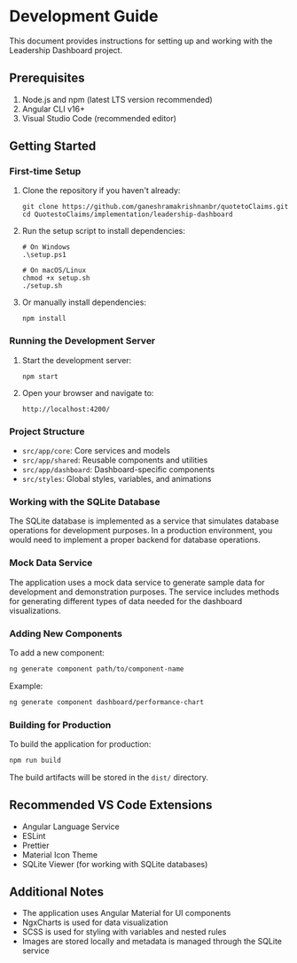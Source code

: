 # Development Guide

This document provides instructions for setting up and working with the Leadership Dashboard project.

## Prerequisites

1. Node.js and npm (latest LTS version recommended)
2. Angular CLI v16+
3. Visual Studio Code (recommended editor)

## Getting Started

### First-time Setup

1. Clone the repository if you haven't already:
   ```
   git clone https://github.com/ganeshramakrishnanbr/quotetoClaims.git
   cd QuotestoClaims/implementation/leadership-dashboard
   ```

2. Run the setup script to install dependencies:
   ```
   # On Windows
   .\setup.ps1
   
   # On macOS/Linux
   chmod +x setup.sh
   ./setup.sh
   ```

3. Or manually install dependencies:
   ```
   npm install
   ```

### Running the Development Server

1. Start the development server:
   ```
   npm start
   ```

2. Open your browser and navigate to:
   ```
   http://localhost:4200/
   ```

### Project Structure

- `src/app/core`: Core services and models
- `src/app/shared`: Reusable components and utilities
- `src/app/dashboard`: Dashboard-specific components
- `src/styles`: Global styles, variables, and animations

### Working with the SQLite Database

The SQLite database is implemented as a service that simulates database operations for development purposes. In a production environment, you would need to implement a proper backend for database operations.

### Mock Data Service

The application uses a mock data service to generate sample data for development and demonstration purposes. The service includes methods for generating different types of data needed for the dashboard visualizations.

### Adding New Components

To add a new component:

```bash
ng generate component path/to/component-name
```

Example:
```bash
ng generate component dashboard/performance-chart
```

### Building for Production

To build the application for production:

```bash
npm run build
```

The build artifacts will be stored in the `dist/` directory.

## Recommended VS Code Extensions

- Angular Language Service
- ESLint
- Prettier
- Material Icon Theme
- SQLite Viewer (for working with SQLite databases)

## Additional Notes

- The application uses Angular Material for UI components
- NgxCharts is used for data visualization
- SCSS is used for styling with variables and nested rules
- Images are stored locally and metadata is managed through the SQLite service

